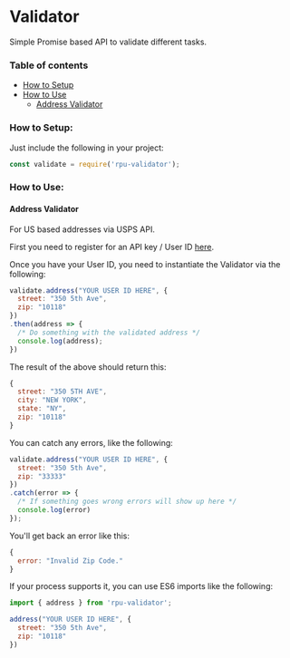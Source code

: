 # Validator

Simple Promise based API to validate different tasks.

### Table of contents
  * [How to Setup](#how-to-setup)
  * [How to Use](#how-to-use)
    * [Address Validator](#address-validator)

### How to Setup:

Just include the following in your project:

```javascript
const validate = require('rpu-validator');
```

### How to Use:

#### Address Validator

For US based addresses via USPS API.

First you need to register for an API key / User ID [here](https://www.usps.com/business/web-tools-apis/welcome.htm).

Once you have your User ID, you need to instantiate the Validator via the following:

```javascript
validate.address("YOUR USER ID HERE", {
  street: "350 5th Ave",
  zip: "10118"
})
.then(address => {
  /* Do something with the validated address */
  console.log(address);
})
```

The result of the above should return this:

```javascript
{
  street: "350 5TH AVE",
  city: "NEW YORK",
  state: "NY",
  zip: "10118"
}
```

You can catch any errors, like the following:

```javascript
validate.address("YOUR USER ID HERE", {
  street: "350 5th Ave",
  zip: "33333"
})
.catch(error => {
  /* If something goes wrong errors will show up here */
  console.log(error)
});
```

You'll get back an error like this:

```javascript
{
  error: "Invalid Zip Code."
}
```

If your process supports it, you can use ES6 imports like the following:

```javascript
import { address } from 'rpu-validator';

address("YOUR USER ID HERE", {
  street: "350 5th Ave",
  zip: "10118"
})
```